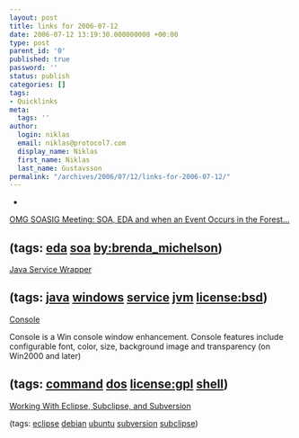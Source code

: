 ```yaml
---
layout: post
title: links for 2006-07-12
date: 2006-07-12 13:19:30.000000000 +00:00
type: post
parent_id: '0'
published: true
password: ''
status: publish
categories: []
tags:
- Quicklinks
meta:
  tags: ''
author:
  login: niklas
  email: niklas@protocol7.com
  display_name: Niklas
  first_name: Niklas
  last_name: Gustavsson
permalink: "/archives/2006/07/12/links-for-2006-07-12/"
---
```

- 
[OMG SOASIG Meeting: SOA, EDA and when an Event Occurs in the Forest...](http://elementallinks.typepad.com/bmichelson/2006/07/omg_soasig_meet.html)

(tags: [eda](http://del.icio.us/protocol7/eda) [soa](http://del.icio.us/protocol7/soa) [by:brenda\_michelson](http://del.icio.us/protocol7/by:brenda_michelson))
- 
[Java Service Wrapper](http://wrapper.tanukisoftware.org/doc/english/introduction.html)

(tags: [java](http://del.icio.us/protocol7/java) [windows](http://del.icio.us/protocol7/windows) [service](http://del.icio.us/protocol7/service) [jvm](http://del.icio.us/protocol7/jvm) [license:bsd](http://del.icio.us/protocol7/license:bsd))
- 
[Console](http://sourceforge.net/projects/console/)

Console is a Win console window enhancement. Console features include configurable font, color, size, background image and transparency (on Win2000 and later)

(tags: [command](http://del.icio.us/protocol7/command) [dos](http://del.icio.us/protocol7/dos) [license:gpl](http://del.icio.us/protocol7/license:gpl) [shell](http://del.icio.us/protocol7/shell))
- 
[Working With Eclipse, Subclipse, and Subversion](http://tips4javadevelopmentondebian.pbwiki.com/Working%20With%20Eclipse,%20Subclipse,%20and%20Subversion)

(tags: [eclipse](http://del.icio.us/protocol7/eclipse) [debian](http://del.icio.us/protocol7/debian) [ubuntu](http://del.icio.us/protocol7/ubuntu) [subversion](http://del.icio.us/protocol7/subversion) [subclipse](http://del.icio.us/protocol7/subclipse))
